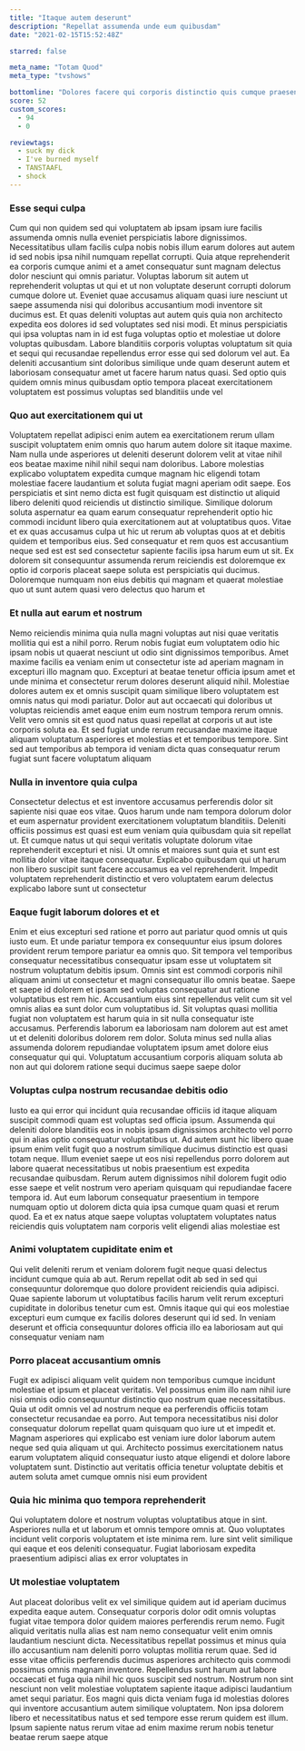 ```yaml
---
title: "Itaque autem deserunt"
description: "Repellat assumenda unde eum quibusdam"
date: "2021-02-15T15:52:48Z"

starred: false

meta_name: "Totam Quod" 
meta_type: "tvshows"

bottomline: "Dolores facere qui corporis distinctio quis cumque praesentium"
score: 52
custom_scores:
  - 94
  - 0

reviewtags:
  - suck my dick
  - I've burned myself
  - TANSTAAFL
  - shock
---
```




### Esse sequi culpa

Cum qui non quidem sed qui voluptatem ab ipsam ipsam iure facilis assumenda omnis nulla eveniet perspiciatis labore dignissimos. Necessitatibus ullam facilis culpa nobis nobis illum earum dolores aut autem id sed nobis ipsa nihil numquam repellat corrupti. Quia atque reprehenderit ea corporis cumque animi et a amet consequatur sunt magnam delectus dolor nesciunt qui omnis pariatur. Voluptas laborum sit autem ut reprehenderit voluptas ut qui et ut non voluptate deserunt corrupti dolorum cumque dolore ut. Eveniet quae accusamus aliquam quasi iure nesciunt ut saepe assumenda nisi qui doloribus accusantium modi inventore sit ducimus est. Et quas deleniti voluptas aut autem quis quia non architecto expedita eos dolores id sed voluptates sed nisi modi. Et minus perspiciatis qui ipsa voluptas nam in id est fuga voluptas optio et molestiae ut dolore voluptas quibusdam. Labore blanditiis corporis voluptas voluptatum sit quia et sequi qui recusandae repellendus error esse qui sed dolorum vel aut. Ea deleniti accusantium sint doloribus similique unde quam deserunt autem et laboriosam consequatur amet ut facere harum natus quasi. Sed optio quis quidem omnis minus quibusdam optio tempora placeat exercitationem voluptatem est possimus voluptas sed blanditiis unde vel

### Quo aut exercitationem qui ut

Voluptatem repellat adipisci enim autem ea exercitationem rerum ullam suscipit voluptatem enim omnis quo harum autem dolore sit itaque maxime. Nam nulla unde asperiores ut deleniti deserunt dolorem velit at vitae nihil eos beatae maxime nihil nihil sequi nam doloribus. Labore molestias explicabo voluptatem expedita cumque magnam hic eligendi totam molestiae facere laudantium et soluta fugiat magni aperiam odit saepe. Eos perspiciatis et sint nemo dicta est fugit quisquam est distinctio ut aliquid libero deleniti quod reiciendis ut distinctio similique. Similique dolorum soluta aspernatur ea quam earum consequatur reprehenderit optio hic commodi incidunt libero quia exercitationem aut at voluptatibus quos. Vitae et ex quas accusamus culpa ut hic ut rerum ab voluptas quos at et debitis quidem et temporibus eius. Sed consequatur et rem quos est accusantium neque sed est est sed consectetur sapiente facilis ipsa harum eum ut sit. Ex dolorem sit consequuntur assumenda rerum reiciendis est doloremque ex optio id corporis placeat saepe soluta est perspiciatis qui ducimus. Doloremque numquam non eius debitis qui magnam et quaerat molestiae quo ut sunt autem quasi vero delectus quo harum et

### Et nulla aut earum et nostrum

Nemo reiciendis minima quia nulla magni voluptas aut nisi quae veritatis mollitia qui est a nihil porro. Rerum nobis fugiat eum voluptatem odio hic ipsam nobis ut quaerat nesciunt ut odio sint dignissimos temporibus. Amet maxime facilis ea veniam enim ut consectetur iste ad aperiam magnam in excepturi illo magnam quo. Excepturi at beatae tenetur officia ipsum amet et unde minima et consectetur rerum dolores deserunt aliquid nihil. Molestiae dolores autem ex et omnis suscipit quam similique libero voluptatem est omnis natus qui modi pariatur. Dolor aut aut occaecati qui doloribus ut voluptas reiciendis amet eaque enim eum nostrum tempora rerum omnis. Velit vero omnis sit est quod natus quasi repellat at corporis ut aut iste corporis soluta ea. Et sed fugiat unde rerum recusandae maxime itaque aliquam voluptatum asperiores et molestias et et temporibus tempore. Sint sed aut temporibus ab tempora id veniam dicta quas consequatur rerum fugiat sunt facere voluptatum aliquam

### Nulla in inventore quia culpa

Consectetur delectus et est inventore accusamus perferendis dolor sit sapiente nisi quae eos vitae. Quos harum unde nam tempora dolorum dolor et eum aspernatur provident exercitationem voluptatum blanditiis. Deleniti officiis possimus est quasi est eum veniam quia quibusdam quia sit repellat ut. Et cumque natus ut qui sequi veritatis voluptate dolorum vitae reprehenderit excepturi et nisi. Ut omnis et maiores sunt quia et sunt est mollitia dolor vitae itaque consequatur. Explicabo quibusdam qui ut harum non libero suscipit sunt facere accusamus ea vel reprehenderit. Impedit voluptatem reprehenderit distinctio et vero voluptatem earum delectus explicabo labore sunt ut consectetur

### Eaque fugit laborum dolores et et

Enim et eius excepturi sed ratione et porro aut pariatur quod omnis ut quis iusto eum. Et unde pariatur tempora ex consequuntur eius ipsum dolores provident rerum tempore pariatur ea omnis quo. Sit tempora vel temporibus consequatur necessitatibus consequatur ipsam esse ut voluptatem sit nostrum voluptatum debitis ipsum. Omnis sint est commodi corporis nihil aliquam animi ut consectetur et magni consequatur illo omnis beatae. Saepe et saepe id dolorem et ipsam sed voluptas consequatur aut ratione voluptatibus est rem hic. Accusantium eius sint repellendus velit cum sit vel omnis alias ea sunt dolor cum voluptatibus id. Sit voluptas quasi mollitia fugiat non voluptatem est harum quia in sit nulla consequatur iste accusamus. Perferendis laborum ea laboriosam nam dolorem aut est amet ut et deleniti doloribus dolorem rem dolor. Soluta minus sed nulla alias assumenda dolorem repudiandae voluptatem ipsum amet dolore eius consequatur qui qui. Voluptatum accusantium corporis aliquam soluta ab non aut qui dolorem ratione sequi ducimus saepe saepe dolor

### Voluptas culpa nostrum recusandae debitis odio

Iusto ea qui error qui incidunt quia recusandae officiis id itaque aliquam suscipit commodi quam est voluptas sed officia ipsum. Assumenda qui deleniti dolore blanditiis eos in nobis ipsam dignissimos architecto vel porro qui in alias optio consequatur voluptatibus ut. Ad autem sunt hic libero quae ipsum enim velit fugit quo a nostrum similique ducimus distinctio est quasi totam neque. Illum eveniet saepe ut eos nisi repellendus porro dolorem aut labore quaerat necessitatibus ut nobis praesentium est expedita recusandae quibusdam. Rerum autem dignissimos nihil dolorem fugit odio esse saepe et velit nostrum vero aperiam quisquam qui repudiandae facere tempora id. Aut eum laborum consequatur praesentium in tempore numquam optio ut dolorem dicta quia ipsa cumque quam quasi et rerum quod. Ea et ex natus atque saepe voluptas voluptatem voluptates natus reiciendis quis voluptatem nam corporis velit eligendi alias molestiae est

### Animi voluptatem cupiditate enim et

Qui velit deleniti rerum et veniam dolorem fugit neque quasi delectus incidunt cumque quia ab aut. Rerum repellat odit ab sed in sed qui consequuntur doloremque quo dolore provident reiciendis quia adipisci. Quae sapiente laborum ut voluptatibus facilis harum velit rerum excepturi cupiditate in doloribus tenetur cum est. Omnis itaque qui qui eos molestiae excepturi eum cumque ex facilis dolores deserunt qui id sed. In veniam deserunt et officia consequuntur dolores officia illo ea laboriosam aut qui consequatur veniam nam

### Porro placeat accusantium omnis

Fugit ex adipisci aliquam velit quidem non temporibus cumque incidunt molestiae et ipsum et placeat veritatis. Vel possimus enim illo nam nihil iure nisi omnis odio consequuntur distinctio quo nostrum quae necessitatibus. Quia ut odit omnis vel ad nostrum neque ea perferendis officiis totam consectetur recusandae ea porro. Aut tempora necessitatibus nisi dolor consequatur dolorum repellat quam quisquam quo iure ut et impedit et. Magnam asperiores qui explicabo est veniam iure dolor laborum autem neque sed quia aliquam ut qui. Architecto possimus exercitationem natus earum voluptatem aliquid consequatur iusto atque eligendi et dolore labore voluptatem sunt. Distinctio aut veritatis officia tenetur voluptate debitis et autem soluta amet cumque omnis nisi eum provident

### Quia hic minima quo tempora reprehenderit

Qui voluptatem dolore et nostrum voluptas voluptatibus atque in sint. Asperiores nulla et ut laborum et omnis tempore omnis at. Quo voluptates incidunt velit corporis voluptatem et iste minima rem. Iure sint velit similique qui eaque et eos deleniti consequatur. Fugiat laboriosam expedita praesentium adipisci alias ex error voluptates in

### Ut molestiae voluptatem

Aut placeat doloribus velit ex vel similique quidem aut id aperiam ducimus expedita eaque autem. Consequatur corporis dolor odit omnis voluptas fugiat vitae tempora dolor quidem maiores perferendis rerum nemo. Fugit aliquid veritatis nulla alias est nam nemo consequatur velit enim omnis laudantium nesciunt dicta. Necessitatibus repellat possimus et minus quia illo accusantium nam deleniti porro voluptas mollitia rerum quae. Sed id esse vitae officiis perferendis ducimus asperiores architecto quis commodi possimus omnis magnam inventore. Repellendus sunt harum aut labore occaecati et fuga quia nihil hic quos suscipit sed nostrum. Nostrum non sint nesciunt non velit molestiae voluptatem sapiente itaque adipisci laudantium amet sequi pariatur. Eos magni quis dicta veniam fuga id molestias dolores qui inventore accusantium autem similique voluptatem. Non ipsa dolorem libero et necessitatibus natus et sed tempore esse rerum quidem est illum. Ipsum sapiente natus rerum vitae ad enim maxime rerum nobis tenetur beatae rerum saepe atque

